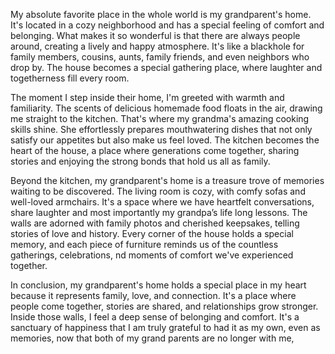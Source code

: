 
My absolute favorite place in the whole world is my grandparent's home. It's located in a cozy neighborhood and has a special feeling of comfort and belonging. What makes it so wonderful is that there are always people around, creating a lively and happy atmosphere. It's like a blackhole for family members, cousins, aunts, family friends, and even neighbors who drop by. The house becomes a special gathering place, where laughter and togetherness fill every room.

The moment I step inside their home, I'm greeted with warmth and familiarity. The scents of delicious homemade food floats in the air, drawing me straight to the kitchen. That's where my grandma's amazing cooking skills shine. She effortlessly prepares mouthwatering dishes that not only satisfy our appetites but also make us feel loved. The kitchen becomes the heart of the house, a place where generations come together, sharing stories and enjoying the strong bonds that hold us all as family.

Beyond the kitchen, my grandparent's home is a treasure trove of memories waiting to be discovered. The living room is cozy, with comfy sofas and well-loved armchairs. It's a space where we have heartfelt conversations, share laughter and most importantly my grandpa’s life long lessons. The walls are adorned with family photos and cherished keepsakes, telling stories of love and history. Every corner of the house holds a special memory, and each piece of furniture reminds us of the countless gatherings, celebrations, nd moments of comfort we've experienced together.

In conclusion, my grandparent's home holds a special place in my heart because it represents family, love, and connection. It's a place where people come together, stories are shared, and relationships grow stronger. Inside those walls, I feel a deep sense of belonging and comfort. It's a sanctuary of happiness that I am truly grateful to had it as my own, even as memories, now that both of my grand parents are no longer with me,